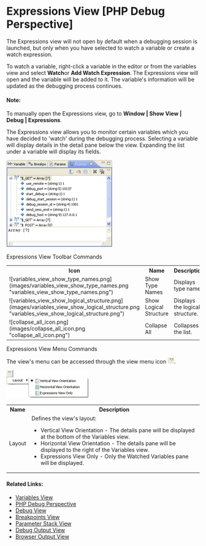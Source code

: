 # Expressions View [PHP Debug Perspective]

<!--context:expressions_view-->

The Expressions view will not open by default when a debugging session is launched, but only when you have selected to watch a variable or create a watch expression.

To watch a variable, right-click a variable in the editor or from the variables view and select **Watch**or **Add Watch Expression**. The Expressions view will open and the variable will be added to it. The variable's information will be updated as the debugging process continues.

<!--note-start-->

#### Note:

To manually open the Expressions view, go to **Window | Show View | Debug | Expressions**.

<!--note-end-->

The Expressions view allows you to monitor certain variables which you have decided to 'watch' during the debugging process. Selecting a variable will display details in the detail pane below the view. Expanding the list under a variable will display its fields.

![Expressions View](images/watch_expression_view.png "Expressions View")

Expressions View Toolbar Commands

<table>
<tr><th>Icon</th>
<th>Name</th>
<th>Description</th></tr>

<tr><td>![variables_view_show_type_names.png](images/variables_view_show_type_names.png "variables_view_show_type_names.png")</td>
<td>Show Type Names</td>
<td>Displays type names</td></tr>

<tr><td>![variables_view_show_logical_structure.png](images/variables_view_show_logical_structure.png "variables_view_show_logical_structure.png")</td>
<td>Show Logical Structure</td>
<td>Displays the logical structure.</td></tr>

<tr><td>![collapse_all_icon.png](images/collapse_all_icon.png "collapse_all_icon.png")</td>
<td>Collapse All</td>
<td>Collapses the list.</td></tr>
</table>

Expressions View Menu Commands

The view's menu can be accessed through the view menu icon ![menu_icon.png](images/menu_icon.png "menu_icon.png").

![expressions_view_menu.png](images/expressions_view_menu.png "expressions_view_menu.png")

<table>
<tr><th>Name</th>
<th>Description</th></tr>
<tr><td>Layout</td>

<td>Defines the view's layout:
<ul>
 <li>Vertical View Orientation - The details pane will be displayed at the bottom of the Variables view.</li>
 <li>Horizontal View Orientation - The details pane will be displayed to the right of the Variables view.</li>
 <li>Expressions View Only - Only the Watched Variables pane  will be displayed.</li>
</ul>
</td></tr>
</table>

<!--links-start-->

#### Related Links:

 * [Variables View](016-variables_view.md)
 * [PHP Debug Perspective](000-index.md)
 * [Debug View](008-debug_view.md)
 * [Breakpoints View](024-breakpoints_view.md)
 * [Parameter Stack View](032-parameter_stack.md)
 * [Debug Output View](048-debug_output_view.md)
 * [Browser Output View](056-browser_output_view.md)

<!--links-end-->
